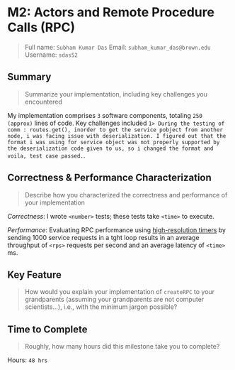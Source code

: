 # M2: Actors and Remote Procedure Calls (RPC)
> Full name: `Subham Kumar Das`
> Email:  `subham_kumar_das@brown.edu`
> Username:  `sdas52`

## Summary
> Summarize your implementation, including key challenges you encountered

My implementation comprises `3` software components, totaling `250 (approx)` lines of code. Key challenges included `1> During the testing of comm : routes.get(), inorder to get the service pobject from another node, i was facing issue with deserialization. I figured out that the format i was using for service object was not properly supported by the deserialization code given to us, so i changed the format and voila, test case passed.`.

## Correctness & Performance Characterization
> Describe how you characterized the correctness and performance of your implementation

*Correctness*: I wrote `<number>` tests; these tests take `<time>` to execute. 

*Performance*: Evaluating RPC performance using [high-resolution timers](https://nodejs.org/api/perf_hooks.html) by sending 1000 service requests in a tght loop results in an average throughput of `<rps>` requests per second and an average latency of `<time>` ms.

## Key Feature
> How would you explain your implementation of `createRPC` to your grandparents (assuming your grandparents are not computer scientists...), i.e., with the minimum jargon possible?

## Time to Complete
> Roughly, how many hours did this milestone take you to complete?

Hours: `48 hrs`
